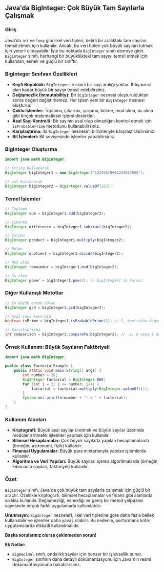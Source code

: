 ## Java'da BigInteger: Çok Büyük Tam Sayılarla Çalışmak

### Giriş

Java'da `int` ve `long` gibi ilkel veri tipleri, belirli bir aralıktaki tam sayıları temsil etmek için kullanılır. Ancak, bu veri tipleri çok büyük sayıları tutmak için yeterli olmayabilir. İşte bu noktada `BigInteger` sınıfı devreye girer. `BigInteger` sınıfı, herhangi bir büyüklükteki tam sayıyı temsil etmek için kullanılan, esnek ve güçlü bir sınıftır.

### BigInteger Sınıfının Özellikleri

* **Keyfi Büyüklük:** `BigInteger` ile sınırlı bir sayı aralığı yoktur. İhtiyacınız olan kadar büyük bir sayıyı temsil edebilirsiniz.
* **Değişmezlik (Immutability):** Bir `BigInteger` nesnesi oluşturulduktan sonra değeri değiştirilemez. Her işlem yeni bir `BigInteger` nesnesi oluşturur.
* **Çoklu İşlemler:** Toplama, çıkarma, çarpma, bölme, mod alma, üs alma gibi birçok matematiksel işlemi destekler.
* **Asal Sayı Kontrolü:** Bir sayının asal olup olmadığını kontrol etmek için `isProbablePrime` metodunu kullanabilirsiniz.
* **Karşılaştırma:** İki `BigInteger` nesnesini birbirleriyle karşılaştırabilirsiniz.
* **Bit İşlemleri:** Bit seviyesinde işlemler yapabilirsiniz.

### BigInteger Oluşturma

```java
import java.math.BigInteger;

// String kullanarak
BigInteger bigInteger1 = new BigInteger("12345678901234567890");

// int kullanarak
BigInteger bigInteger2 = BigInteger.valueOf(123);
```

### Temel İşlemler

```java
// Toplama
BigInteger sum = bigInteger1.add(bigInteger2);

// Çıkarma
BigInteger difference = bigInteger1.subtract(bigInteger2);

// Çarpma
BigInteger product = bigInteger1.multiply(bigInteger2);

// Bölme
BigInteger quotient = bigInteger1.divide(bigInteger2);

// Mod alma
BigInteger remainder = bigInteger1.mod(bigInteger2);

// Üs alma
BigInteger power = bigInteger1.pow(2); // bigInteger1'in karesi
```

### Diğer Kullanışlı Metotlar

```java
// En büyük ortak bölen
BigInteger gcd = bigInteger1.gcd(bigInteger2);

// Asal sayı kontrolü
boolean isPrime = bigInteger1.isProbablePrime(1); // 1, kontrolün doğruluk seviyesini temsil eder

// Karşılaştırma
int comparison = bigInteger1.compareTo(bigInteger2); // -1, 0 veya 1 döner
```

### Örnek Kullanım: Büyük Sayıların Faktöriyeli

```java
import java.math.BigInteger;

public class FactorialExample {
    public static void main(String[] args) {
        int number = 20;
        BigInteger factorial = BigInteger.ONE;
        for (int i = 2; i <= number; i++) {
            factorial = factorial.multiply(BigInteger.valueOf(i));
        }
        System.out.println(number + "! = " + factorial);
    }
}
```

### Kullanım Alanları

* **Kriptografi:** Büyük asal sayılar üretmek ve büyük sayılar üzerinde modüler aritmetik işlemleri yapmak için kullanılır.
* **Bilimsel Hesaplamalar:** Çok büyük sayılarla yapılan hesaplamalarda (örneğin, astronomi, fizik) kullanılır.
* **Finansal Uygulamalar:** Büyük para miktarlarıyla yapılan işlemlerde kullanılır.
* **Algoritma ve Veri Yapıları:** Büyük sayıları içeren algoritmalarda (örneğin, Fibonacci sayıları, faktöriyel) kullanılır.

### Özet

`BigInteger` sınıfı, Java'da çok büyük tam sayılarla çalışmak için güçlü bir araçtır. Özellikle kriptografi, bilimsel hesaplamalar ve finans gibi alanlarda sıklıkla kullanılır. Değişmezliği, esnekliği ve geniş bir metod yelpazesi sayesinde birçok farklı uygulamada kullanılabilir.

**Unutmayın:** `BigInteger` nesneleri, ilkel veri tiplerine göre daha fazla bellek kullanabilir ve işlemler daha yavaş olabilir. Bu nedenle, performans kritik uygulamalarda dikkatli kullanılmalıdır.

**Başka sorularınız olursa çekinmeden sorun!**

**Ek Notlar:**

* `BigDecimal` sınıfı, ondalıklı sayılar için benzer bir işlevsellik sunar.
* `BigInteger` sınıfının daha detaylı dökümantasyonu için Java'nın resmi dokümantasyonuna bakabilirsiniz.

